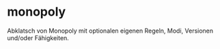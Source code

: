 # monopoly
Abklatsch von Monopoly mit optionalen eigenen Regeln, Modi, Versionen und/oder Fähigkeiten.
